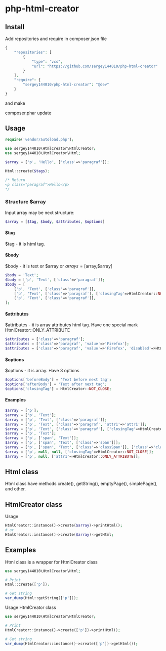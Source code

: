 php-html-creator
==========================

Install
-------

Add repositories and require in composer.json file

```php
{
    "repositories": [
        {
            "type": "vcs",
            "url": "https://github.com/sergey144010/php-html-creator"
        }
    ],
    "require": {
        "sergey144010/php-html-creator": "@dev"
    }
}
```

and make

composer.phar update

Usage
-----

```php
require('vendor/autoload.php');

use sergey144010\HtmlCreator\HtmlCreator;
use sergey144010\HtmlCreator\Html;

$array = ['p', 'Hello', ['class'=>'paragraf']];

Html::create($tags);

/* Return
<p class="paragraf">Hello</p>
*/

```

### Structure $array
Input array may be next structure:
```php
$array = [$tag, $body, $attributes, $options]
```

#### $tag
$tag - it is html tag.

#### $body
$body - it is text or $array or $arrays = [$array,$array]
```php
$body = 'Text';
$body = ['p', 'Text', ['class'=>'paragraf']];
$body = [
    ['p', 'Text', ['class'=>'paragraf']],
    ['p', 'Text', ['class'=>'paragraf'], ['closingTag'=>HtmlCreator::NOT_CLOSE]],
    ['p', 'Text', ['class'=>'paragraf']],
];
```

#### $attributes
$attributes - it is array attributes html tag. Have one special mark HtmlCreator::ONLY_ATTRIBUTE
```php
$attributes = ['class'=>'paragraf'];
$attributes = ['class'=>'paragraf', 'value'=>'Firefox'];
$attributes = ['class'=>'paragraf', 'value'=>'Firefox', 'disabled'=>HtmlCreator::ONLY_ATTRIBUTE];
```

#### $options
$options - it is array. Have 3 options.
```php
$options['beforeBody'] = 'Text before next tag';
$options['afterBody'] = 'Text after next tag';
$options['closingTag'] = HtmlCreator::NOT_CLOSE;
```

#### Examples
```php
$array = ['p'];
$array = ['p', 'Text'];
$array = ['p', 'Text', ['class'=>'paragraf']];
$array = ['p', 'Text', ['class'=>'paragraf', 'attr1'=>'attr1']];
$array = ['p', 'Text', ['class'=>'paragraf'], ['closingTag'=>HtmlCreator::NOT_CLOSE]];
$array = ['p', 'Text'];
$array = ['p', ['span', 'Text']];
$array = ['p', ['span', 'Text', ['class'=>'span']]];
$array = ['p', ['span', 'Text', ['class'=>'classSpan']], ['class'=>'classP']];
$array = ['p', null, null, ['closingTag'=>HtmlCreator::NOT_CLOSE]];
$array = ['p', null, ['attr1'=>HtmlCreator::ONLY_ATTRIBUTE]];
```

##  Html class
Html class have methods
create(),
getString(),
emptyPage(),
simplePage(),
and other.

## HtmlCreator class
Usage
```php
HtmlCreator::instance()->create($array)->printHtml();
# or
HtmlCreator::instance()->create($array)->getHtml;
```

Examples
--------

Html class is a wrapper for HtmlCreator class

```php
use sergey144010\HtmlCreator\Html;

# Print
Html::create(['p']);

# Get string
var_dump(Html::getString(['p']));

```

Usage HtmlCreator class

```php
use sergey144010\HtmlCreator\HtmlCreator;

# Print
HtmlCreator::instance()->create(['p'])->printHtml();

# Get string
var_dump(HtmlCreator::instance()->create(['p'])->getHtml());
```